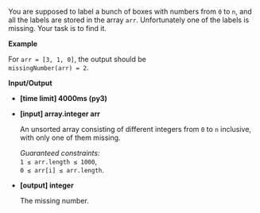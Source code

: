 <div class="markdown"><p>You are supposed to label a bunch of boxes with numbers from <code>0</code> to <code>n</code>, and all the labels are stored in the array <code>arr</code>. Unfortunately one of the labels is missing. Your task is to find it.</p>
<p><strong>Example</strong></p>
<p>For <code>arr = [3, 1, 0]</code>, the output should be<br>
<code>missingNumber(arr) = 2</code>.</p>
<p><strong>Input/Output</strong></p>
<ul>
<li><strong>[time limit] 4000ms (py3)</strong></li>
</ul>
<ul>
<li>
<p><strong>[input] array.integer arr</strong></p>
<p>An unsorted array consisting of different integers from <code>0</code> to <code>n</code> inclusive, with only one of them missing.</p>
<p><em>Guaranteed constraints:</em><br>
<code>1 ≤ arr.length ≤ 1000</code>,<br>
<code>0 ≤ arr[i] ≤ arr.length</code>.</p>
</li>
<li>
<p><strong>[output] integer</strong></p>
<p>The missing number.</p>
</li>
</ul>
</div>